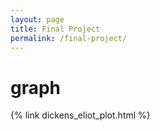 ```yaml
---
layout: page
title: Final Project
permalink: /final-project/
---
```


# graph
{% link dickens_eliot_plot.html %}

<!--[graph](../_includes/dickens_eliot_plot.html)
<!--{% include dickens_eliot_plot.html %}-->
